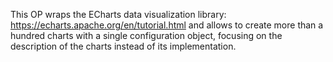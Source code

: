 This OP wraps the ECharts data visualization library: https://echarts.apache.org/en/tutorial.html and allows to create more than a hundred charts with a single configuration object, focusing on the description of the charts instead of its implementation.
